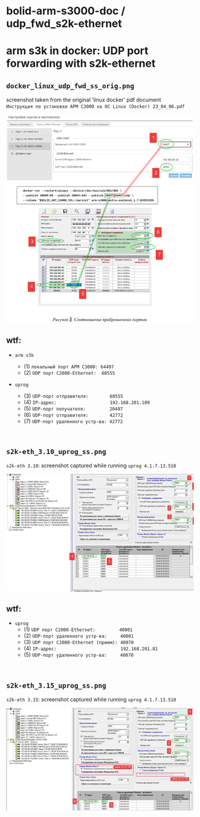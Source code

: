 # bolid-arm-s3000-doc / udp_fwd_s2k-ethernet

# arm s3k in docker: UDP port forwarding with s2k-ethernet



`docker_linux_udp_fwd_ss_orig.png`
----------------------------------

screenshot taken from the original 'linux docker' pdf document
<br />
<nobr>`Инструкция по установке АРМ С3000 на ОС Linux (Docker) 23_04_06.pdf`</nobr>

![udp port forwarding - s2k-ethernet - old](docker_linux_udp_fwd_ss_orig.png)

wtf:
----

- `arm s3k`
  - (1) `локальный порт АРМ С3000: 64497`
  - (2) `UDP порт С2000-Ethernet:  60555`

- `uprog`
  - (3) `UDP-порт отправителя:        60555`
  - (4) `IP-адрес:                    192.168.201.109`
  - (5) `UDP-порт получателя:         20497`
  - (6) `UDP-порт отправителя:        42772`
  - (7) `UDP-порт удаленного устр-ва: 42772`
<br />



`s2k-eth_3.10_uprog_ss.png`
---------------------------

`s2k-eth 3.10`: screenshot captured while running <nobr>`uprog 4.1.7.13.510`</nobr>

![udp port forwarding - s2k-ethernet 3.10](s2k-eth_3.10_uprog_ss.png)

wtf:
----

- `uprog`
  - (1) `UDP порт С2000-Ethernet:         40001`
  - (2) `UDP-порт удаленного устр-ва:     40001`
  - (3) `UDP порт С2000-Ethernet (прием): 40070`
  - (4) `IP-адрес:                        192.168.201.81`
  - (5) `UDP-порт удаленного устр-ва:     40070`  
<br />



`s2k-eth_3.15_uprog_ss.png`
---------------------------

`s2k-eth 3.15`: screenshot captured while running <nobr>`uprog 4.1.7.13.510`</nobr>

![udp port forwarding - s2k-ethernet 3.15](s2k-eth_3.15_uprog_ss.png)
<br />
